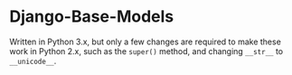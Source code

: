 Django-Base-Models
==================

Written in Python 3.x, but only a few changes are required to make these work in Python 2.x, such as the `super()` method, and changing `__str__` to `__unicode__`.
